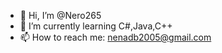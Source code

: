 - 👋 Hi, I’m @Nero265
- 🌱 I’m currently learning C#,Java,C++
- 📫 How to reach me: nenadb2005@gmail.com

<!---
Nero265/Nero265 is a ✨ special ✨ repository because its `README.md` (this file) appears on your GitHub profile.
You can click the Preview link to take a look at your changes.
--->
